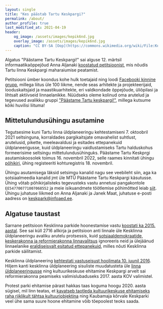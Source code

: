 ```yaml
---
layout: single
title: "Kes päästab Tartu Keskpargi?"
permalink: /about/
author_profile: true
last_modified_at: 2021-04-19
header:
    og_image: /assets/images/kepik6nd.jpg
    overlay_image: /assets/images/kepik6nd.jpg
    caption: "CC BY-SA [Oop](https://commons.wikimedia.org/wiki/File:Kepik%C3%B5ndijad_Tartu_linna_tervisep%C3%A4eval_maskoti_juhtimisel_Keskpargis,_22._september_2012.jpg%20)"
---
```


Algatus "Päästame Tartu Keskpargi!" sai alguse 12. märtsil informaatikaõppejõud Anna Aljanaki [koostatud petitsioonist](https://www.change.org/p/tartu-linnapea-peatada-tartu-kesklinna-pargi-maharaiumist-selleks-et-süku-ehitada), mis nõudis Tartu linna Keskpargi maharaiumise peatamist. 

Petitsiooni ümber koondus kohe hulk toetajaid ning loodi [Facebooki kinnine grupp](https://www.facebook.com/groups/1056327784855045), millega liitus üle 100 liikme, nende seas arhitekte ja projekteerijaid, looduskaitsjaid ja maastikuarhitekte, eri valdkondade õppejõude, üliõpilasi ja lihtsalt aktiivseid linnaelanikke. Nüüdseks oleme kolinud oma arutelud ja tegevused avalikku gruppi ["Päästame Tartu keskpargi!"](https://www.facebook.com/groups/516548656373063), millega kutsume kõiki huvilisi liituma!

## Mittetulundusühingu asutamine

Tegutsesime kuni Tartu linna üldplaneeringu kehtestamiseni 7. oktoobril 2021 seltsinguna, korraldades pargikaitsjate omavahelist suhtlust, arutelusid, pikette, meeleavaldusi ja esitades ettepanekuid üldplaneerigusse, kuid üldplaneeringu vaidlustamiseks Tartu halduskohus formeerisime seltsingu mittetulundusühinguks. Päästame Tartu Keskprgi asutamiskoosolek toimus 16. novembril 2022, selle raames kinnitati ühingu [põhikiri](/statutes/), ühing registeeriti kohturegistris 18. novembril.

Ühingu asutamisega läksid setsimgu kanalid nagu see veebileht siin, aga ka sotsiaalmeedia kanalid jmt üle MTÜ Päästame Tartu Keskpargi käsutusse. Ühing võtab põhikirjalisteks tegevusteks vastu annetusi pangakontole `EE547700771007068552` ja meie isikuandmete töötlemise põhimõtted leiab [siit](/privacy/). Ühingu juhatuse liikmed on Anna Aljanaki ja Janek Maat, juhatuse e-posti aadress on [keskpark@infoaed.ee](mailto:keskpark@infoaed.ee).

## Algatuse taustast

Sarnane petitsioon Kesklinna parkide hoonestamise vastu [koostati ka 2015. aastal](https://petitsioon.ee/tartupargid). See sai küll 2716 allkirja ja petitsioon anti linnale üle Kesklinna üldplaneeringu avaliku arutelu protsessis, kuid [sotsiaaldemokraatide, keskerakonna ja reformierakonna linnavalitsus](https://et.wikipedia.org/wiki/Tartu_linnavalitsus#2013._aasta_kohalikud_valimised) ignoreeris neid ja ülejäänud linnaelanike [eraldiseisvalt esitatud ettepanekuid](https://info.raad.tartu.ee/dhs.nsf/web/gpunid/GC22581C40021DC41C2257F4F00382E1C), milles nõuti Kesklinna parkide säilitamist.

Kesklinna üldplaneering [kehtestati vastuseisust hoolimata 10. juunil 2016](https://info.raad.tartu.ee/dhs.nsf/web/viited/gpunid/GC22581C40021DC41C2257FE3001F4AD0?OpenDocument). Hiljem kanti kesklinna üldplaneering sisuliste muudatusteta üle [linna üldplaneeringusse](https://www.tartu.ee/et/tartu-uldplaneering-2030-kehtiv) ning kultuurikeskuse ehitamine Keskpargi arvelt sai reformierakonna peamiseks valimislubaduseks 2017. aasta KOV valimistel.

Protest parki ehitamise pärast hakkas taas koguma hoogu 2020. aasta sügisel, mil linn teatas, et [kavatseb taotleda kultuurikeskuse ehitamiseks raha riiklikult tähtsa kultuuriobjektina](https://www.tartu.ee/et/sudalinna-kultuurikeskus) ning Kaubamaja kõrvale Keskparki veel ühe sama suure hoone ehitamine võib tõepoolest teoks saada.